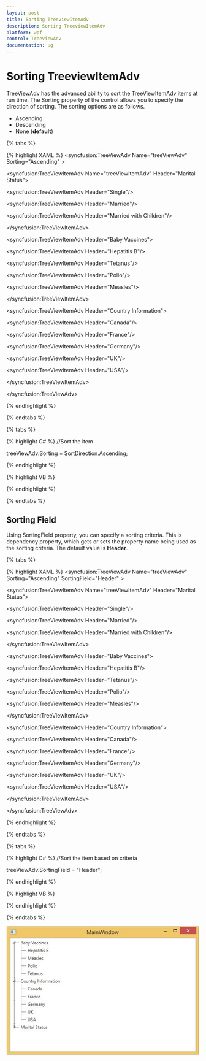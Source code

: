 ```yaml
---
layout: post
title: Sorting TreeviewItemAdv
description: Sorting TreeviewItemAdv
platform: wpf
control: TreeViewAdv
documentation: ug
---
```

# Sorting TreeviewItemAdv

TreeViewAdv has the advanced ability to sort the TreeViewItemAdv items at run time. The Sorting property of the control allows you to specify the direction of sorting. The sorting options are as follows.

* Ascending
* Descending
* None (__default__)

{% tabs %}

{% highlight XAML %}
<syncfusion:TreeViewAdv Name="treeViewAdv" Sorting="Ascending"  >

<!-- Adding TreeViewItemAdv -->

<syncfusion:TreeViewItemAdv Name="treeViewItemAdv"    Header="Marital Status">

<syncfusion:TreeViewItemAdv Header="Single"/>

<syncfusion:TreeViewItemAdv Header="Married"/>

<syncfusion:TreeViewItemAdv Header="Married with Children"/>

</syncfusion:TreeViewItemAdv>

<syncfusion:TreeViewItemAdv Header="Baby Vaccines">

<syncfusion:TreeViewItemAdv Header="Hepatitis B"/>

<syncfusion:TreeViewItemAdv Header="Tetanus"/>

<syncfusion:TreeViewItemAdv Header="Polio"/>

<syncfusion:TreeViewItemAdv Header="Measles"/>

</syncfusion:TreeViewItemAdv>

<syncfusion:TreeViewItemAdv Header="Country Information">

<syncfusion:TreeViewItemAdv Header="Canada"/>

<syncfusion:TreeViewItemAdv Header="France"/>

<syncfusion:TreeViewItemAdv Header="Germany"/>

<syncfusion:TreeViewItemAdv Header="UK"/>

<syncfusion:TreeViewItemAdv Header="USA"/>

</syncfusion:TreeViewItemAdv>

</syncfusion:TreeViewAdv>

{% endhighlight %}

{% endtabs %}

{% tabs %}

{% highlight C# %}
//Sort the item

treeViewAdv.Sorting = SortDirection.Ascending;

{% endhighlight %}

{% highlight VB %}

{% endhighlight %}

{% endtabs %}


## Sorting Field

Using SortingField property, you can specify a sorting criteria. This is dependency property, which gets or sets the property name being used as the sorting criteria. The default value is __Header__.

{% tabs %}

{% highlight XAML %}
<syncfusion:TreeViewAdv Name="treeViewAdv" Sorting="Ascending" SortingField="Header"  >

<!-- Adding TreeViewItemAdv -->

<syncfusion:TreeViewItemAdv Name="treeViewItemAdv"    Header="Marital Status">

<syncfusion:TreeViewItemAdv Header="Single"/>

<syncfusion:TreeViewItemAdv Header="Married"/>

<syncfusion:TreeViewItemAdv Header="Married with Children"/>

</syncfusion:TreeViewItemAdv>

<syncfusion:TreeViewItemAdv Header="Baby Vaccines">

<syncfusion:TreeViewItemAdv Header="Hepatitis B"/>

<syncfusion:TreeViewItemAdv Header="Tetanus"/>

<syncfusion:TreeViewItemAdv Header="Polio"/>

<syncfusion:TreeViewItemAdv Header="Measles"/>

</syncfusion:TreeViewItemAdv>

<syncfusion:TreeViewItemAdv Header="Country Information">

<syncfusion:TreeViewItemAdv Header="Canada"/>

<syncfusion:TreeViewItemAdv Header="France"/>

<syncfusion:TreeViewItemAdv Header="Germany"/>

<syncfusion:TreeViewItemAdv Header="UK"/>

<syncfusion:TreeViewItemAdv Header="USA"/>

</syncfusion:TreeViewItemAdv>

</syncfusion:TreeViewAdv>

{% endhighlight %}

{% endtabs %}

{% tabs %}

{% highlight C# %}
//Sort the item based on criteria

treeViewAdv.SortingField = "Header";

{% endhighlight %}

{% highlight VB %}

{% endhighlight %}

{% endtabs %}

![](Sorting_treeviewitemadv_images/Sorting_treeviewitemadv_img1.jpeg)


